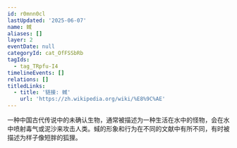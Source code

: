 ```yaml
---
id: r0mnn0cl
lastUpdated: '2025-06-07'
name: 蜮
aliases: []
layer: 2
eventDate: null
categoryId: cat_OfFSSbRb
tagIds:
  - tag_TRpfu-I4
timelineEvents: []
relations: []
titledLinks:
  - title: '链接: 蜮'
    url: 'https://zh.wikipedia.org/wiki/%E8%9C%AE'
---
```

一种中国古代传说中的未确认生物，通常被描述为一种生活在水中的怪物，会在水中喷射毒气或泥沙来攻击人类。蜮的形象和行为在不同的文献中有所不同，有时被描述为样子像短胖的狐狸。
